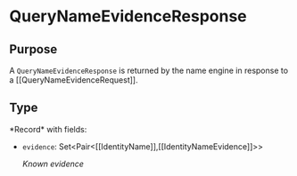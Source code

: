 # QueryNameEvidenceResponse

## Purpose

<!-- ANCHOR: purpose -->
A `QueryNameEvidenceResponse` is returned by the name engine in response to a [[QueryNameEvidenceRequest]].
<!-- ANCHOR_END: purpose -->

## Type

<!-- ANCHOR: type -->
<div class="type">
*Record* with fields:

- `evidence`: Set<Pair<[[IdentityName]],[[IdentityNameEvidence]]>>

  *Known evidence*
</div>
<!-- ANCHOR_END: type -->